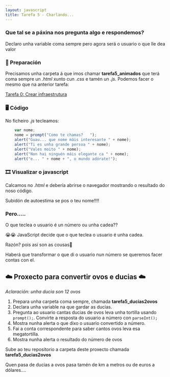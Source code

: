 ```yaml
---
layout: javascript
title: Tarefa 5 - Charlando...
---
```

### Que tal se a páxina nos pregunta algo e respondemos?

Declaro unha variable coma sempre pero agora será o usuario o que lle dea valor

### 🧺 Preparación

Precisamos unha carpeta á que imos chamar **tarefa5_animados** que terá coma sempre un *.html* xunto cun *.css* e tamén un *.js.* Podemos facer o mesmo que na anterior tarefa:

[ Tarefa 0: Crear infraestrutura](../t0)

### 🖥 Código

No ficheiro *.js* tecleamos:

```js
    var nome;
    nome = prompt("Como te chamas?   ");
    alert("Guau... que nome máis interesante " + nome);
    alert("Ti es unha grande persoa " + nome);
    alert("Vales moito " + nome);
    alert("Non hai ninguén máis elegante ca " + nome);
    alert("e... " + nome + ", o mundo adórate!");
```

### 🎞 Visualizar o javascript

Calcamos no *.html* e debería abrirse o navegador mostrando o resultado do noso código.

Subidón de autoestima se pos o teu nome!!!!

### Pero.....

O que teclea o usuario é un número ou unha cadea?? 

😭😭 JavaScript decide que o que teclea o usuario é unha cadea. 

Razón? pois así son as cousas🤷

Haberá que transformar o que di o usuario nun número se queremos facer contas con el.

## ☁️        Proxecto para convertir ovos e ducias        ☁️

*Aclaración: unha ducia son 12 ovos*

1. Prepara unha carpeta coma sempre, chamada **tarefa5_ducias2ovos**
2. Declara unha variable na que gardar as ducias. 
3. Pregunta ao usuario cantas ducias de ovos leva unha tortilla usando `prompt();`. Convirte a resposta do usuario a número con `parseInt();`
4. Mostra nunha alerta o que dixo o usuario convertido a número.
5. Fai a conta correspondente para saber cantos ovos leva esa megatortilla.
6. Mostra nunha alerta o resultado do número de ovos

Sube ao teu repositorio a carpeta deste proxecto chamada **tarefa5_ducias2ovos**

Quen pasa de ducias a ovos pasa tamén de km a metros ou de euros a dólares.... 